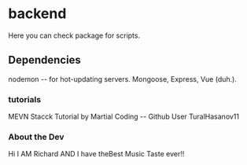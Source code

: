 # backend

Here you can check package for scripts.

## Dependencies

nodemon -- for hot-updating servers. Mongoose, Express, Vue  (duh.).

### tutorials

MEVN Stacck Tutorial by Martial Coding -- Github User TuralHasanov11

### About the Dev

Hi I AM Richard AND I have theBest Music Taste ever!!
